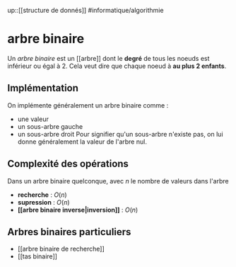 up::[[structure de donnés]]
#informatique/algorithmie 
# arbre binaire
Un _arbre binaire_ est un [[arbre]] dont le **degré** de tous les noeuds est inférieur ou égal à 2.
Cela veut dire que chaque noeud à **au plus 2 enfants**.

## Implémentation
On implémente généralement un arbre binaire comme :
 - une valeur
 - un sous-arbre gauche
 - un sous-arbre droit
Pour signifier qu'un sous-arbre n'existe pas, on lui donne généralement la valeur de l'arbre nul.

## Complexité des opérations
Dans un arbre binaire quelconque, avec $n$ le nombre de valeurs dans l'arbre
 - **recherche** : $O(n)$
 - **supression** : $O(n)$
 - **[[arbre binaire inverse|inversion]]** : $O(n)$ 

## Arbres binaires particuliers
 - [[arbre binaire de recherche]]
 - [[tas binaire]]

